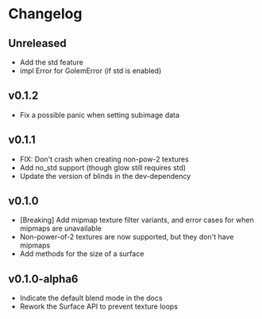 # Changelog

## Unreleased

- Add the std feature
- impl Error for GolemError (if std is enabled)

## v0.1.2
- Fix a possible panic when setting subimage data

## v0.1.1
- FIX: Don't crash when creating non-pow-2 textures
- Add no_std support (though glow still requires std)
- Update the version of blinds in the dev-dependency

## v0.1.0
- [Breaking] Add mipmap texture filter variants, and error cases for when mipmaps are unavailable
- Non-power-of-2 textures are now supported, but they don't have mipmaps
- Add methods for the size of a surface

## v0.1.0-alpha6
- Indicate the default blend mode in the docs
- Rework the Surface API to prevent texture loops
